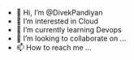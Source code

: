 - 👋 Hi, I’m @DivekPandiyan
- 👀 I’m interested in Cloud
- 🌱 I’m currently learning Devops
- 💞️ I’m looking to collaborate on ...
- 📫 How to reach me ...

<!---
DivekPandiyan/DivekPandiyan is a ✨ special ✨ repository because its `README.md` (this file) appears on your GitHub profile.
You can click the Preview link to take a look at your changes.
--->

